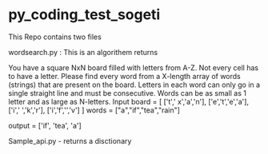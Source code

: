 # py_coding_test_sogeti

This Repo contains two files 

wordsearch.py : This is an algorithem  returns 

You have a square NxN board filled with letters from A-Z. Not every cell has to have a letter. Please find every word from a X-length array of words (strings) that are present on the board. Letters in each word can only go in a single straight line and must be consecutive. Words can be as small as 1 letter and as large as N-letters.
Input 
board = [
  ['t',' x','a','n'],
  ['e','t','e','a'],
  ['i',' ','k','r'],
  ['i','f','','v']
]
words = ["a","if","tea","rain"]

output = ['if', 'tea', 'a']

Sample_api.py - returns a disctionary 



